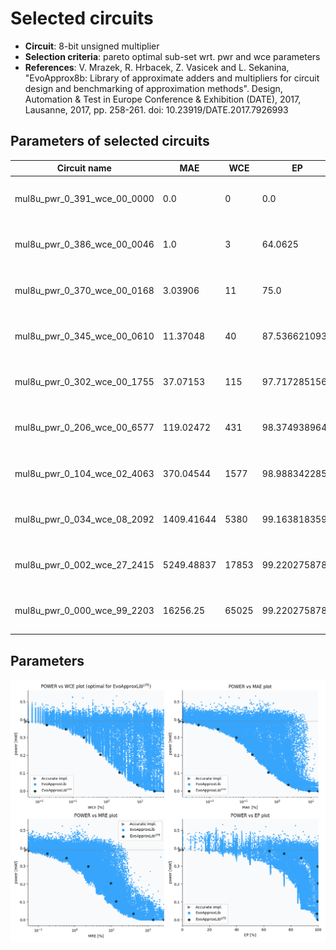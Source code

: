 
Selected circuits
===================
 - **Circuit**: 8-bit unsigned multiplier
 - **Selection criteria**: pareto optimal sub-set wrt. pwr and wce parameters
 - **References**: V. Mrazek, R. Hrbacek, Z. Vasicek and L. Sekanina, "EvoApprox8b: Library of approximate adders and multipliers for circuit design and benchmarking of approximation methods". Design, Automation & Test in Europe Conference & Exhibition (DATE), 2017, Lausanne, 2017, pp. 258-261. doi: 10.23919/DATE.2017.7926993


Parameters of selected circuits
----------------------------

| Circuit name | MAE | WCE | EP | MRE | Download |
| --- |  --- | --- | --- | --- | --- | 
| mul8u_pwr_0_391_wce_00_0000 | 0.0 | 0 | 0.0 | 0.0 |  [Verilog generic](mul8u_pwr_0_391_wce_00_0000_gen.v) [Verilog PDK45](mul8u_pwr_0_391_wce_00_0000_pdk45.v)  [C](mul8u_pwr_0_391_wce_00_0000.c) |
| mul8u_pwr_0_386_wce_00_0046 | 1.0 | 3 | 64.0625 | 0.051855476 |  [Verilog generic](mul8u_pwr_0_386_wce_00_0046_gen.v) [Verilog PDK45](mul8u_pwr_0_386_wce_00_0046_pdk45.v)  [C](mul8u_pwr_0_386_wce_00_0046.c) |
| mul8u_pwr_0_370_wce_00_0168 | 3.03906 | 11 | 75.0 | 0.1768299427 |  [Verilog generic](mul8u_pwr_0_370_wce_00_0168_gen.v) [Verilog PDK45](mul8u_pwr_0_370_wce_00_0168_pdk45.v)  [C](mul8u_pwr_0_370_wce_00_0168.c) |
| mul8u_pwr_0_345_wce_00_0610 | 11.37048 | 40 | 87.5366210938 | 0.5857104349 |  [Verilog generic](mul8u_pwr_0_345_wce_00_0610_gen.v) [Verilog PDK45](mul8u_pwr_0_345_wce_00_0610_pdk45.v)  [C](mul8u_pwr_0_345_wce_00_0610.c) |
| mul8u_pwr_0_302_wce_00_1755 | 37.07153 | 115 | 97.7172851562 | 2.5572909608 |  [Verilog generic](mul8u_pwr_0_302_wce_00_1755_gen.v) [Verilog PDK45](mul8u_pwr_0_302_wce_00_1755_pdk45.v)  [C](mul8u_pwr_0_302_wce_00_1755.c) |
| mul8u_pwr_0_206_wce_00_6577 | 119.02472 | 431 | 98.3749389648 | 4.4198009365 |  [Verilog generic](mul8u_pwr_0_206_wce_00_6577_gen.v) [Verilog PDK45](mul8u_pwr_0_206_wce_00_6577_pdk45.v)  [C](mul8u_pwr_0_206_wce_00_6577.c) |
| mul8u_pwr_0_104_wce_02_4063 | 370.04544 | 1577 | 98.9883422852 | 10.8496765028 |  [Verilog generic](mul8u_pwr_0_104_wce_02_4063_gen.v) [Verilog PDK45](mul8u_pwr_0_104_wce_02_4063_pdk45.v)  [C](mul8u_pwr_0_104_wce_02_4063.c) |
| mul8u_pwr_0_034_wce_08_2092 | 1409.41644 | 5380 | 99.1638183594 | 39.7773282667 |  [Verilog generic](mul8u_pwr_0_034_wce_08_2092_gen.v) [Verilog PDK45](mul8u_pwr_0_034_wce_08_2092_pdk45.v)  [C](mul8u_pwr_0_034_wce_08_2092.c) |
| mul8u_pwr_0_002_wce_27_2415 | 5249.48837 | 17853 | 99.2202758789 | 59.6884747576 |  [Verilog generic](mul8u_pwr_0_002_wce_27_2415_gen.v) [Verilog PDK45](mul8u_pwr_0_002_wce_27_2415_pdk45.v)  [C](mul8u_pwr_0_002_wce_27_2415.c) |
| mul8u_pwr_0_000_wce_99_2203 | 16256.25 | 65025 | 99.2202758789 | 100.0 |  [Verilog generic](mul8u_pwr_0_000_wce_99_2203_gen.v) [Verilog PDK45](mul8u_pwr_0_000_wce_99_2203_pdk45.v)  [C](mul8u_pwr_0_000_wce_99_2203.c) |
    
Parameters
--------------
![Parameters figure](fig.png)
             